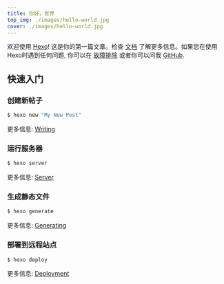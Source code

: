 ```yaml
---
title: 你好，世界
top_img: ./images/hello-world.jpg
cover: ./images/hello-world.jpg
---
```

欢迎使用 [Hexo](https://hexo.io/)! 这是你的第一篇文章。检查 [文档](https://hexo.io/docs/) 了解更多信息。如果您在使用Hexo时遇到任何问题, 你可以在 [故障排除](https://hexo.io/docs/troubleshooting.html) 或者你可以问我 [GitHub](https://github.com/hexojs/hexo/issues).

## 快速入门

### 创建新帖子

``` bash
$ hexo new "My New Post"
```

更多信息: [Writing](https://hexo.io/docs/writing.html)

### 运行服务器

``` bash
$ hexo server
```

更多信息: [Server](https://hexo.io/docs/server.html)

### 生成静态文件

``` bash
$ hexo generate
```

更多信息: [Generating](https://hexo.io/docs/generating.html)

### 部署到远程站点

``` bash
$ hexo deploy
```

更多信息: [Deployment](https://hexo.io/docs/one-command-deployment.html)
